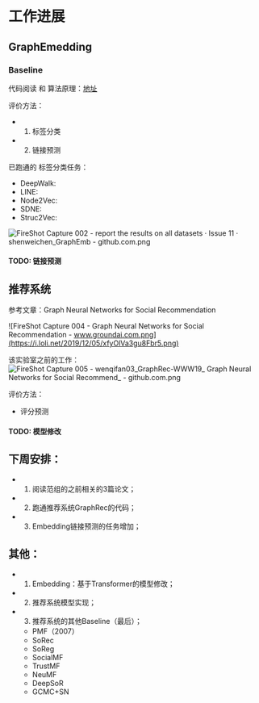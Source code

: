 # 工作进展

## GraphEmedding

### Baseline
代码阅读 和 算法原理：[地址](https://github.com/shenweichen/GraphEmbedding)

评价方法：
+ 1. 标签分类
+ 2. 链接预测

已跑通的 标签分类任务：
+ DeepWalk: 
+ LINE:
+ Node2Vec:
+ SDNE:
+ Struc2Vec:

![FireShot Capture 002 - report the results on all datasets · Issue _11 · shenweichen_GraphEmb_ - github.com.png](https://i.loli.net/2019/12/05/Fdn5lJR2KcNzSZh.png)

#### TODO: 链接预测

## 推荐系统
参考文章：Graph Neural Networks for Social Recommendation

![FireShot Capture 004 - Graph Neural Networks for Social Recommendation - www.groundai.com.png](https://i.loli.net/2019/12/05/xfyOlVa3gu8Fbr5.png)

该实验室之前的工作：
![FireShot Capture 005 - wenqifan03_GraphRec-WWW19_ Graph Neural Networks for Social Recommend_ - github.com.png](https://i.loli.net/2019/12/05/uHMmvVnODj8Lx5o.png)

评价方法：
+ 评分预测

#### TODO: 模型修改

## 下周安排：
+ 1. 阅读范组的之前相关的3篇论文；
+ 2. 跑通推荐系统GraphRec的代码；
+ 3. Embedding链接预测的任务增加；

## 其他：
+ 1. Embedding：基于Transformer的模型修改；
+ 2. 推荐系统模型实现；
+ 3. 推荐系统的其他Baseline（最后）；
    + PMF（2007）
    + SoRec
    + SoReg
    + SocialMF
    + TrustMF
    + NeuMF
    + DeepSoR
    + GCMC+SN



